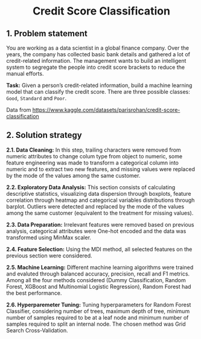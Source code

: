 <h1 align='center'> Credit Score Classification </h1>


## 1. Problem statement
You are working as a data scientist in a global finance company. Over the years, the company has collected basic bank details and gathered a lot of credit-related information. The management wants to build an intelligent system to segregate the people into credit score brackets to reduce the manual efforts.

**Task:** Given a person’s credit-related information, build a machine learning model that can classify the credit score. There are three possible classes: ```Good```, ```Standard``` and ```Poor```.


Data from https://www.kaggle.com/datasets/parisrohan/credit-score-classification


## 2. Solution strategy 

**2.1. Data Cleaning:** In this step, trailing characters were removed from numeric attributes to change colum type from object to numeric, some feature engineering was made to transform a categorical column into numeric and to extract two new features, and missing values were replaced by the mode of the values among the same customer.

**2.2. Exploratory Data Analysis:** This section consists of calculating descriptive statistics, visualizing data dispersion through boxplots, feature correlation through heatmap and categorical variables distributions through barplot. Outliers were detected and replaced by the mode of the values among the same customer (equivalent to the treatment for missing values).

**2.3. Data Preparation:** Irrelevant features were removed based on previous analysis, categorical attributes were One-hot encoded and the data was transformed using MinMax scaler.

**2.4. Feature Selection:** Using the MDI method, all selected features on the previous section were considered.

**2.5. Machine Learning:** Different machine learning algorithms were trained and evaluted through balanced accuracy, precision, recall and F1 metrics. Among all the four methods considered (Dummy Classification, Random Forest, XGBoost and Multinomial Logistic Regression), Random Forest had the best performance.

**2.6. Hyperparemeter Tuning:** Tuning hyperparameters for Random Forest Classifier, considering number of trees, maximum depth of tree,
minimum number of samples required to be at a leaf node and minimum number of samples required to split an internal node. The chosen method was Grid Search Cross-Validation.